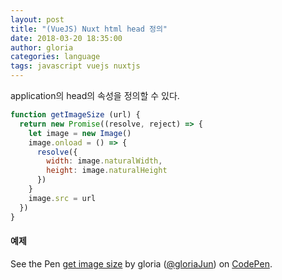 ```yaml
---
layout: post
title: "(VueJS) Nuxt html head 정의"
date: 2018-03-20 18:35:00
author: gloria
categories: language
tags: javascript vuejs nuxtjs
---
```


application의 head의 속성을 정의할 수 있다.


```javascript
function getImageSize (url) {
  return new Promise((resolve, reject) => {
    let image = new Image()
    image.onload = () => {
      resolve({
        width: image.naturalWidth,
        height: image.naturalHeight
      })
    }
    image.src = url
  })
}
```

#### 예제
<p data-height="265" data-theme-id="0" data-slug-hash="GxpBdd" data-default-tab="js,result" data-user="gloriaJun" data-embed-version="2" data-pen-title="get image size" class="codepen">See the Pen <a href="https://codepen.io/gloriaJun/pen/GxpBdd/">get image size</a> by gloria (<a href="https://codepen.io/gloriaJun">@gloriaJun</a>) on <a href="https://codepen.io">CodePen</a>.</p>
<script async src="https://static.codepen.io/assets/embed/ei.js"></script>
